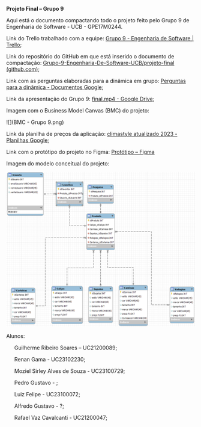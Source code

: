 **Projeto Final – Grupo 9**

Aqui está o documento compactando todo o projeto feito pelo Grupo 9 de Engenharia de Software - UCB - GPE17M0244.

Link do Trello trabalhado com a equipe: [Grupo 9 - Engenharia de Software | Trello](https://trello.com/b/9a83qfR4/grupo-9-engenharia-de-software);

Link do repositório do GitHub em que está inserido o documento de compactação: [Grupo-9-Engenharia-De-Software-UCB/projeto-final (github.com)](https://github.com/Grupo-9-Engenharia-De-Software-UCB/projeto-final);

Link com as perguntas elaboradas para a dinâmica em grupo: [Perguntas para a dinâmica - Documentos Google](https://docs.google.com/document/d/1iD41pPqv2izgb07XvdBZfFDPaF4uXJ-nlEVpW8FFvaM/edit);

Link da apresentação do Grupo 9: [final.mp4 - Google Drive](https://drive.google.com/file/d/12ZwpcAfnwu0Z7p6pOC8a1_ER8hrhtH2h/view);

Imagem com o Business Model Canvas (BMC) do projeto:

![](BMC - Grupo 9.png)

Link da planilha de preços da aplicação: [climastyle atualizado 2023 - Planilhas Google](https://docs.google.com/spreadsheets/d/1EnNFhsG5_4CDj7f5a3di8tlFC5EKBIFzNUYDRCAlGS8/edit#gid=1739102586);

Link com o protótipo do projeto no Figma: [Protótipo – Figma](https://www.figma.com/file/VQRZAoPzYaGE5TD7AL8i9w/Prot%C3%B3tipo?type=design&node-id=0-1&mode=design&t=tqF0AFTB15mzaov4-0)

Imagem do modelo conceitual do projeto:

![](modelo.png)

Alunos: 

`	`Guilherme Ribeiro Soares – UC21200089;

`	`Renan Gama -  UC23102230;

`	`Moziel Sirley Alves de Souza - UC23100729;

`	`Pedro Gustavo - ;

`	`Luiz Felipe - UC23100072;

`	`Alfredo Gustavo - ?;

`	`Rafael Vaz Cavalcanti - UC21200047; 
